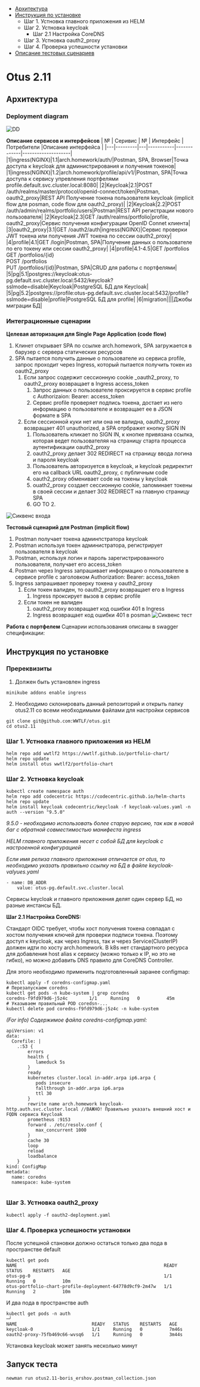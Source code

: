 * [Архитектура](#Архитектура)
* [Инструкция по установке](#Инструкция-по-установке)
    + Шаг 1. Устновка главного приложения из HELM
    + Шаг 2. Устновка keycloak
        + Шаг 2.1 Настройка CoreDNS
    + Шаг 3. Устновка oauth2_proxy
    + Шаг 4. Проверка успешности установки
* [Описание тестовых сценариев](#Описание-тестовых-сценариев)

# Otus 2.11 

## Архитектура

### Deployment diagram ###
![DD](images/portfolio.png)


**Описание сервисов и интерфейсов**
| № | Серивис | № | Интерфейс | Потребители |Описание интерфейса |
|---|---------|---|-----------|-------------|--------------------|
|1|ingress(NGINX)|1.1|arch.homework/auth/|Postman, SPA, Browser|Точка доступа к keycloak для администрирования и получения токенов|
|1|ingress(NGINX)|1.2|arch.homework/profile/api/v1/|Postman, SPA|Точка доступа к сервису упревления портфелями profile.default.svc.cluster.local:8080|
|2|Keycloak|2.1|POST /auth/realms/master/protocol/openid-connect/token|Postman, oauth2_proxy|REST API Получение токена пользователя keycloak (implicit flow для posman, code flow  для oauth2_proxy)|
|2|Keycloak|2.2|POST /auth/admin/realms/portfolio/users|Postman|REST API регистрации нового пользователя|
|2|Keycloak|2.3|GET /auth/realms/portfolio|profile, oauth2_proxy|Сервис получения конфигурации  OpenID Connet клиента|
|3|oauth2_proxy|3.1|GET /oauth2/auth|ingress(NGINX)|Сервис проверки  JWT  токена или получения JWT токена по сессии oauth2_proxy|
|4|profile|4.1|GET /login|Postman, SPA|Получение данных о пользователе по его токену или сессии oauth2_proxy|
|4|profile|4.1-4.5|GET /portfolios<br/>GET /portfolios/{id}<br/>POST /portfolios<br/>PUT /portfolios/{id}|Postman, SPA|CRUD для работы с портфелями|
|5|pg|5.1|postgres://keycloak:otus-pg.default.svc.cluster.local:5432/keycloak?sslmode=disable|Keycloak|PostgreSQL БД для Keycloak|
|5|pg|5.2|postgres://profile:otus-pg.default.svc.cluster.local:5432/profile?sslmode=disable|profile|PostgreSQL БД для profile|
|6|migration||||Джобы миграции БД|

### Интеграционные сценарии ###

**Целевая авторизация для Single Page Application (code flow)**


1. Клинет открывает SPA по ссылке arch.homework, SPA загружается в барузер с сервера статических ресурсов
2. SPA пытается получить данные о пользователе из сервиса profile, запрос проходит через Ingress, который пытается получить токен из oauth2_proxy
    1. Если запрос содержит сессионную cookie _oauth2_proxy, то oauth2_proxy возвращает в Ingress access_token
        1. Запрос данных о пользователе проксируется в сервис profile c Authorizaion: Bearer: access_token
        2. Сервис profile проверяет подпись токена, достает из него информацию о пользователе и возвращает ее в JSON формате в SPA
    2. Если сессионной куки нет или она не валидна, oauth2_proxy возвращает 401 unauthorized, а SPA отрбражет кнопку SIGN IN
        1. Пользователь кликает по SIGN IN, к кнопке привязана ссылка, которая ведет пользователяя на страницу старта процесса аутентификации oauth2_proxy
        2. oauth2_proxy делает 302 REDIRECT на страницу ввода логина и пароля keycloak
        3. Пользователь авторизуется в keycloak, и keycloak редиректит его на callback URL oauth2_proxy, с публичным code
        4. oauth2_proxy обменивает code на токены у keycloak
        5. ouath2_proxy создает сессионную cookie, запоминает токены в своей сессии и делает 302 REDIRECT на главную страницу SPA
        6. GO TO 2.
 

![Сиквенс входа](out/uml/auth_goal/auth_goal.png)

**Тестовый сценарий для Postman (implicit flow)**
1. Postman получает токена админпстратора keycloak
2. Postman используя токен администратора, регистрирует пользователя в keycloak
3. Postman, используя логин и пароль зарегистрированного пользователя, получает его access_token
4. Postman через Ingress запрашивает информацию о пользователе в сервисе profile c заголовком Authorization: Bearer: access_token
5. Ingress запрашивает проверку токена у oauth2_proxy
    1. Если токен валиден, то oauth2_proxy возвращает его в Ingress
        1. Ingress проксирует вызов в сервис profile
    2. Если токен не валиден
        1. oauth2_proxy возвращает код ошибки 401 в Ingress
        2. Ingress возвращает код ошибки 401 в posman
![Сиквенс тест](out/uml/auth_test/auth_test.png)


**Работа с портфелем**
Сценарии использования описаны в swagger спецификации: 

## Инструкция по установке

### Пререквизиты

1. Должен быть установлен ingress

```
minikube addons enable ingress
```

2. Необходимо склонировать данный репозиторий и открыть папку otus2.11 со всеми необходимыми файлами для настройки сервисов

```
git clone git@github.com:WWTLF/otus.git
cd otus2.11
```

### Шаг 1. Устновка главного приложения из HELM

```
helm repo add wwtlf2 https://wwtlf.github.io/portfolio-chart/
helm repo update
helm install otus wwtlf2/portfolio-chart
```

### Шаг 2. Устновка keycloak

```
kubectl create namespace auth
helm repo add codecentric https://codecentric.github.io/helm-charts
helm repo update
helm install keycloak codecentric/keycloak -f keycloak-values.yaml -n auth --version "9.5.0"
```
*9.5.0 - необходимо использовать более старую версию, так как в новой баг с обратной совместимостью манифеста ingress*

*HELM главного приложения несет с собой БД для keycloak с настроенной конфигурацией*

*Если имя релиза главного приложения отличается от otus, то необходимо указать правильно ссылку на БД в файле keycloak-valyues.yaml*
```
- name: DB_ADDR
    value: otus-pg.default.svc.cluster.local
```
Сервисы keycloak и главного приложения делят один сервер БД, но разные инстансы БД. 


**Шаг 2.1 Настройка CoreDNS:**

Стандарт OIDC требует, чтобы хост получения токена совпадал с хостом получения ключей для проверки подписи токена. Поэтому доступ к keycloak, как через Ingress, так и через Service(ClusterIP) должен идти по хосту arch.homework. В k8s нет стандартного ресурса для добавления host alias к сервису (можно только к IP, но это не гибко), но можно добавить DNS правило для CoreDNS Controller. 

Для этого необходимо применить подготовленный заранее configmap:
```
kubectl apply -f coredns-configmap.yaml
# Перезапускаем coredns
kubectl get pods -n kube-system | grep coredns
coredns-f9fd979d6-j5z4c        1/1     Running   0          45m
# Указываем правильный POD coredsn-...
kubectl delete pod coredns-f9fd979d6-j5z4c -n kube-system
```

*(For info) Содержимое файла coredns-configmap.yaml:*
```
apiVersion: v1
data:
  Corefile: |
    .:53 {
        errors
        health {
           lameduck 5s
        }
        ready
        kubernetes cluster.local in-addr.arpa ip6.arpa {
           pods insecure
           fallthrough in-addr.arpa ip6.arpa
           ttl 30
        }
        rewrite name arch.homework keycloak-http.auth.svc.cluster.local //ВАЖНО! Правильно указать внешний хост и FQDN сервиса Keycloak
        prometheus :9153
        forward . /etc/resolv.conf {
           max_concurrent 1000
        }
        cache 30
        loop
        reload
        loadbalance
    }
kind: ConfigMap
metadata:
  name: coredns
  namespace: kube-system
  
```

### Шаг 3. Устновка oauth2_proxy

```
kubectl apply -f oauth2-deployment.yaml
```

### Шаг 4. Проверка успешности установки
После успешной становки должно остаться только два пода в пространстве default
```
kubectl get pods
NAME                                                       READY   STATUS    RESTARTS   AGE
otus-pg-0                                                  1/1     Running   0          10m
otus-portfolio-chart-profile-deployment-64778d9cf9-2m47w   1/1     Running   2          10m
```

И два пода в пространстве auth

```
kubectl get pods -n auth                                                                                                              ─╯
NAME                            READY   STATUS    RESTARTS   AGE
keycloak-0                      1/1     Running   0          7m46s
oauth2-proxy-75fb469c66-wvsq6   1/1     Running   0          3m44s
```
Установка keycloak может занять несколько минут

## Запуск теста
```
newman run otus2.11-boris_ershov.postman_collection.json
```
